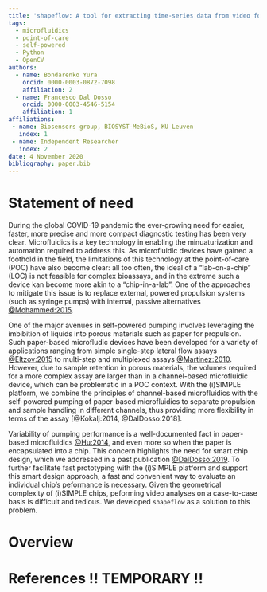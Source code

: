 ```yaml
---
title: 'shapeflow: A tool for extracting time-series data from video footage of self-powered microfluidic devices'
tags:
  - microfluidics
  - point-of-care
  - self-powered
  - Python
  - OpenCV
authors:
  - name: Bondarenko Yura
    orcid: 0000-0003-0872-7098
    affiliation: 2
  - name: Francesco Dal Dosso
    orcid: 0000-0003-4546-5154
    affiliation: 1
affiliations:
 - name: Biosensors group, BIOSYST-MeBioS, KU Leuven
   index: 1
 - name: Independent Researcher
   index: 2
date: 4 November 2020
bibliography: paper.bib
---
```


# Statement of need

During the global COVID-19 pandemic the ever-growing need for easier, faster, more precise and more compact diagnostic testing has been very clear. Microfluidics is a key technology in enabling the minuaturization and automation required to address this. As microfluidic devices have gained a foothold in the field, the limitations of this technology at the point-of-care (POC) have also become clear: all too often, the ideal of a “lab-on-a-chip” (LOC) is not feasible for complex bioassays, and in the extreme such a device kan become more akin to a “chip-in-a-lab”. One of the approaches to mitigate this issue is to replace external, powered propulsion systems (such as syringe pumps) with internal, passive alternatives [@Mohammed:2015].

One of the major avenues in self-powered pumping involves leveraging the imbibition of liquids into porous materials such as paper for propulsion. Such paper-based microfludic devices have been developed for a variety of applications ranging from simple single-step lateral flow assays [@Eltzov:2015] to multi-step and multiplexed assays [@Martinez:2010]. However, due to sample retention in porous materials, the volumes required for a more complex assay are larger than in a channel-based microfluidic device, which can be problematic in a POC context. With the (i)SIMPLE platform, we combine the principles of channel-based microfluidics with the self-powered pumping of paper-based microfluidics to separate propulsion and sample handling in different channels, thus providing more flexibility in terms of the assay [@Kokalj:2014, @DalDosso:2018].

Variability of pumping performance is a well-documented fact in paper-based microfluidics [@Hu:2014], and even more so when the paper is encapsulated into a chip. This concern highlights the need for smart chip design, which we addressed in a past publication [@DalDosso:2019]. To further facilitate fast prototyping with the (i)SIMPLE platform and support this smart design approach, a fast and convenient way to evaluate an individual chip’s peformance is necessary. Given the geometrical complexity of (i)SIMPLE chips, peforming video analyses on a case-to-case basis is difficult and tedious. We developed `shapeflow` as a solution to this problem.

# Overview





# References   !! TEMPORARY !!

[@Mohammed:2015]: https://doi.org/10.1016/j.protcy.2015.07.010
[@Martinez:2010]: https://doi.org/10.1021/ac9013989
[@Eltzov:2015]: https://doi.org/10.1002/elan.201500237
[@Kokalj:2014]: https://doi.org/10.1039/C4LC00920G
[@DalDosso:2018]: https://doi.org/10.1007/s10544-018-0289-1
[@DalDosso:2019]: https://doi.org/10.1016/j.sna.2019.01.005
[@Hu:2014]: https://doi.org/10.1016/j.bios.2013.10.075